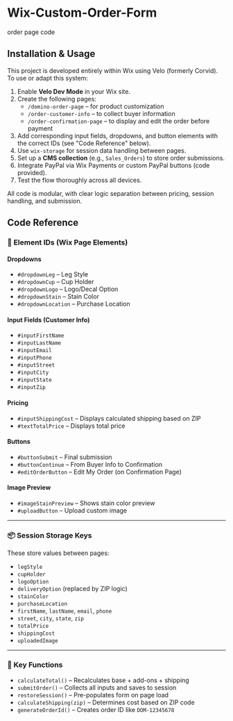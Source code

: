 # Wix-Custom-Order-Form
order page code 
## Installation & Usage

This project is developed entirely within Wix using Velo (formerly Corvid). To use or adapt this system:

1. Enable **Velo Dev Mode** in your Wix site.
2. Create the following pages:
   - `/domino-order-page` – for product customization
   - `/order-customer-info` – to collect buyer information
   - `/order-confirmation-page` – to display and edit the order before payment
3. Add corresponding input fields, dropdowns, and button elements with the correct IDs (see "Code Reference" below).
4. Use `wix-storage` for session data handling between pages.
5. Set up a **CMS collection** (e.g., `Sales_Orders`) to store order submissions.
6. Integrate PayPal via Wix Payments or custom PayPal buttons (code provided).
7. Test the flow thoroughly across all devices.

All code is modular, with clear logic separation between pricing, session handling, and submission.
## Code Reference

### 🧩 Element IDs (Wix Page Elements)

#### Dropdowns
- `#dropdownLeg` – Leg Style
- `#dropdownCup` – Cup Holder
- `#dropdownLogo` – Logo/Decal Option
- `#dropdownStain` – Stain Color
- `#dropdownLocation` – Purchase Location

#### Input Fields (Customer Info)
- `#inputFirstName`
- `#inputLastName`
- `#inputEmail`
- `#inputPhone`
- `#inputStreet`
- `#inputCity`
- `#inputState`
- `#inputZip`

#### Pricing
- `#inputShippingCost` – Displays calculated shipping based on ZIP
- `#textTotalPrice` – Displays total price

#### Buttons
- `#buttonSubmit` – Final submission
- `#buttonContinue` – From Buyer Info to Confirmation
- `#editOrderButton` – Edit My Order (on Confirmation Page)

#### Image Preview
- `#imageStainPreview` – Shows stain color preview
- `#uploadButton` – Upload custom image

---

### 📦 Session Storage Keys

These store values between pages:

- `legStyle`
- `cupHolder`
- `logoOption`
- `deliveryOption` (replaced by ZIP logic)
- `stainColor`
- `purchaseLocation`
- `firstName`, `lastName`, `email`, `phone`
- `street`, `city`, `state`, `zip`
- `totalPrice`
- `shippingCost`
- `uploadedImage`

---

### 🧠 Key Functions

- `calculateTotal()` – Recalculates base + add-ons + shipping
- `submitOrder()` – Collects all inputs and saves to session
- `restoreSession()` – Pre-populates form on page load
- `calculateShipping(zip)` – Determines cost based on ZIP code
- `generateOrderId()` – Creates order ID like `DOM-12345678`
